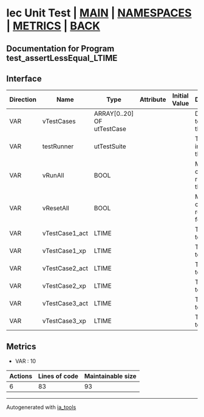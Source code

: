# Iec Unit Test | [MAIN] | [NAMESPACES] | [METRICS] | [BACK]  

## Documentation for Program test_assertLessEqual_LTIME  

## Interface  

| Direction | Name | Type | Attribute | Initial Value | Documentation |
| --------- | ---- | ---- | --------- | ------------- | ------------- |
| VAR | vTestCases | ARRAY[0..20] OF utTestCase |  |  | Definition of all test cases for this POU |  
| VAR | testRunner | utTestSuite |  |  | Test Suite fb instance to run the tests |  
| VAR | vRunAll | BOOL |  |  | Manual command to run all tests for this POU |  
| VAR | vResetAll | BOOL |  |  | Manual command to reset all tests for this POU |  
| VAR | vTestCase1_act | LTIME |  |  | Test data 1 of test case 1 |  
| VAR | vTestCase1_xp | LTIME |  |  | Test data 2 of test case 1 |  
| VAR | vTestCase2_act | LTIME |  |  | Test data 1 of test case 2 |  
| VAR | vTestCase2_xp | LTIME |  |  | Test data 2 of test case 2 |  
| VAR | vTestCase3_act | LTIME |  |  | Test data 1 of test case 3 |  
| VAR | vTestCase3_xp | LTIME |  |  | Test data 2 of test case 3 |  


## Metrics  

- VAR : 10

| Actions | Lines of code | Maintainable size |
| ------- | ------------- | ----------------- |
| 6 | 83 | 93 |

---
Autogenerated with [ia_tools](https://github.com/tkucic/ia_tools)  

[MAIN]: ../../../../index.md
[NAMESPACES]: ../../nsList.md
[METRICS]: ../../../metrics.md
[BACK]: ../nsMain.md
